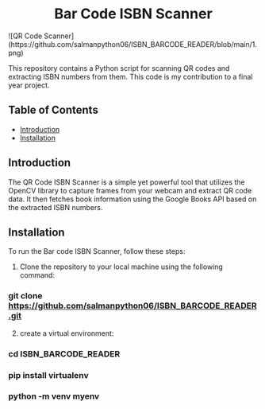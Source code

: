 
<h1 align="center">Bar Code ISBN Scanner</h1>
![QR Code Scanner](https://github.com/salmanpython06/ISBN_BARCODE_READER/blob/main/1.png)

This repository contains a Python script for scanning QR codes and extracting ISBN numbers from them. This code is my contribution to a final year project.

## Table of Contents
- [Introduction](#introduction)
- [Installation](#installation)


## Introduction
The QR Code ISBN Scanner is a simple yet powerful tool that utilizes the OpenCV library to capture frames from your webcam and extract QR code data. It then fetches book information using the Google Books API based on the extracted ISBN numbers.

## Installation
To run the Bar code ISBN Scanner, follow these steps:

1. Clone the repository to your local machine using the following command:
### git clone https://github.com/salmanpython06/ISBN_BARCODE_READER.git

2. create a virtual environment:
### cd ISBN_BARCODE_READER
### pip install virtualenv
### python -m venv myenv
